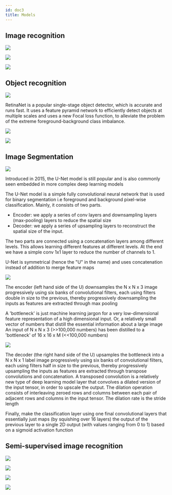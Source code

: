 ```yaml
---
id: doc3
title: Models
---
```



## Image recognition


![](assets/imrecog_summary.png)

![](assets/imrecog_training.png)

![](assets/imrecog_prediction.png)

## Object recognition

![](assets/objrecog_summary.png)

RetinaNet is a popular single-stage object detector, which is accurate and runs fast. It uses a feature pyramid network to efficiently detect objects at multiple scales and uses a new Focal loss function, to alleviate the problem of the extreme foreground-background class imbalance.

![](assets/objrecog_training.png)

![](assets/objrecog_prediction.png)

## Image Segmentation

![](assets/imseg_summary.png)

Introduced in 2015, the U-Net model is still popular and is also commonly seen embedded in more complex deep learning models

The U-Net model is a simple fully  convolutional neural network that is used for binary segmentation i.e foreground and background pixel-wise classification. Mainly, it consists of two parts.

*  Encoder: we apply a series of conv layers and downsampling layers  (max-pooling) layers to reduce the spatial size
*  Decoder: we apply a series of upsampling layers to reconstruct the spatial size of the input.

The two parts are connected using a concatenation layers among different levels. This allows learning different features at different levels. At the end we have a simple conv 1x1 layer to reduce the number of channels to 1.

U-Net is symmetrical (hence the "U" in the name) and uses concatenation instead of addition to merge feature maps


![](assets/imseg_training.png)

The encoder (left hand side of the U) downsamples the N  x N x 3 image progressively using six banks of convolutional filters, each using filters double in size to the previous, thereby progressively downsampling the inputs as features are extracted through max pooling

A 'bottleneck' is just machine learning jargon for a very low-dimensional feature representation of a high dimensional input. Or, a relatively small vector of numbers that distill the essential information about a large image
An input of N x N x 3 (>>100,000 numbers) has been distilled to a 'bottleneck' of 16 x 16 x M (<<100,000 numbers)

![](assets/imseg_prediction.png)

The decoder (the right hand side of the U) upsamples the bottleneck into a N  x N x 1 label image progressively using six banks of convolutional filters, each using filters half in size to the previous, thereby progressively upsampling the inputs as features are extracted through transpose convolutions and concatenation. A transposed convolution is a relatively new type of deep learning model layer that convolves a dilated version of the input tensor, in order to upscale the output. The dilation operation consists of interleaving zeroed rows and columns between each pair of adjacent rows and columns in the input tensor. The dilation rate is the stride length

Finally, make the classification layer using one final convolutional layers that essentially just maps (by squishing over 16 layers) the output of the previous layer to a single 2D output (with values ranging from 0 to 1) based on a sigmoid activation function

## Semi-supervised image recognition

![](assets/ssimrecog_summary.png)

![](assets/ssimrecog_training.png)

![](assets/ssimrecog_prediction.png)

![](assets/ssimrecog_prediction2.png)
